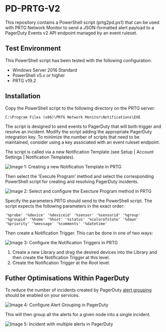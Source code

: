 # PD-PRTG-V2

This repository contains a PowerShell script (prtg2pd.ps1) that can be used with PRTG Network Monitor to send a JSON-formatted alert payload to a PagerDuty Events v2 API endpoint managed by an event ruleset.


## Test Environment

This PowerShell script has been tested with the following configuration:
* Windows Server 2016 Standard
* PowerShell v5.x or higher
* PRTG v19.2


## Installation

Copy the PowerShell script to the following directory on the PRTG server:

`C:\Program Files (x86)\PRTG Network Monitor\Notifications\EXE`

The script is designed to send events to PagerDuty that will both trigger and resolve an incident.  Modify the script adding the appropriate PagerDuty integration key.  To minimize the number of scripts that need to be maintained, consider using a key associated with an event ruleset endpoint.

The script is called via a new Notification Template (see Setup | Account Settings | Notification Templates).


![Image 1: Creating a new Notification Template in PRTG](./images/Image1-Notification-Template.png)


Then select the 'Execute Program' method and select the corresponding PowerShell script for creating and resolving PagerDuty incidents.


![Image 2: Select and configure the Execture Program method in PRTG](./images/Image2-Execute-Program-Method.png)


Specify the parameters PRTG should send to the PowerShell script.  The script expects the following parameters in the exact order:

`'%probe' '%device' '%deviceid' '%sensor' '%sensorid' '%group' '%groupid' '%home' '%host' '%status' '%colorofstate' '%down' '%priority' '%message' '%comments' '%datetime'`

Then create a Notification Trigger.  This can be done in one of two ways:


![Image 3: Configure the Notification Triggers in PRTG](./images/Image3-Notification-Triggers.png)


1. Create a new Library and drag the desired devices into the Library and then create the Notification Trigger at this level.
1. Create the Notification Trigger at the Root level.


## Futher Optimisations Within PagerDuty

To reduce the number of incidents created by PagerDuty [alert grouping](https://support.pagerduty.com/docs/event-intelligence) should be enabled on your services.


![Image 4: Configure Alert Grouping in PagerDuty](./images/Image4-Alert-Grouping.png)


This will then group all the alerts for a given node into a single incident.


![Image 5: Incident with multiple alerts in PagerDuty](./images/Image5-Grouped-Alerts.png)
